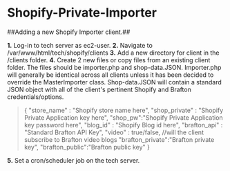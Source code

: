 # Shopify-Private-Importer #

##Adding a new Shopify Importer client.##

**1.** Log-in to tech server as ec2-user.
**2.** Navigate to /var/www/html/tech/shopify/clients
**3.** Add a new directory for client in the /clients folder.
**4.** Create 2 new files or copy files from an existing client folder.  The files should be importer.php and shop-data.JSON.  Importer.php will generally be identical across all clients unless it has been decided to override the MasterImporter class.  Shop-data.JSON will contain a standard JSON object with all of the client's pertinent Shopify and Brafton credentials/options.

>{
	"store_name" : "Shopify store name here",
	"shop_private" : "Shopify Private Application key here",
	"shop_pw":"Shopify Private Application key password here",
	"blog_id" : "Shopify Blog id here",
	"brafton_api" : "Standard Brafton API Key",
	"video" : true/false, //will the client subscribe to Brafton video blogs
	"brafton_private":"Brafton private key",
	"brafton_public":"Brafton public key"
}

**5.** Set a cron/scheduler job on the tech server.
